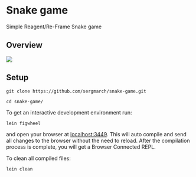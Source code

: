 # Snake game

Simple Reagent/Re-Frame Snake game

## Overview

![](https://media.giphy.com/media/l0Ex8oACoXt6FFi1O/giphy.gif)

## Setup

    git clone https://github.com/sergmarch/snake-game.git

    cd snake-game/
    
To get an interactive development environment run:

    lein figwheel

and open your browser at [localhost:3449](http://localhost:3449/).
This will auto compile and send all changes to the browser without the
need to reload. After the compilation process is complete, you will
get a Browser Connected REPL.


To clean all compiled files:

    lein clean

